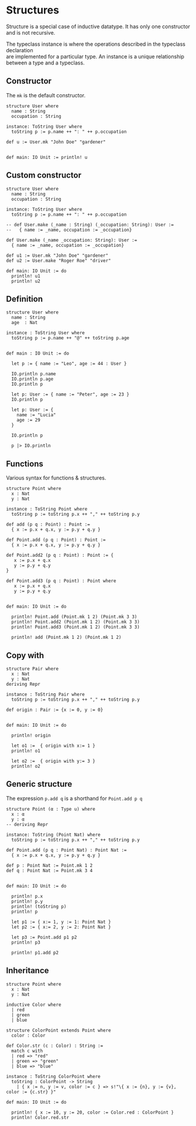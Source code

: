 # Structures

Structure is a special case of inductive datatype. It has only one constructor  
and is not recursive.

The typeclass instance is where the operations described in the typeclass declaration  
are implemented for a particular type. An instance is a unique relationship  
between a type and a typeclass.

## Constructor

The `mk` is the default constructor.  

```lean
structure User where
  name : String  
  occupation : String

instance: ToString User where
  toString p := p.name ++ ": " ++ p.occupation

def u := User.mk "John Doe" "gardener"


def main: IO Unit := println! u
```

## Custom constructor 

```lean
structure User where
  name : String  
  occupation : String

instance: ToString User where
  toString p := p.name ++ ": " ++ p.occupation

-- def User.make (_name : String) (_occupation: String): User :=
--   { name := _name, occupation := _occupation}

def User.make (_name _occupation: String): User :=
  { name := _name, occupation := _occupation}

def u1 := User.mk "John Doe" "gardener"
def u2 := User.make "Roger Roe" "driver"

def main: IO Unit := do 
  println! u1
  println! u2
```



## Definition

```lean
structure User where
  name : String
  age  : Nat

instance : ToString User where
  toString p := p.name ++ "@" ++ toString p.age


def main : IO Unit := do

  let p := { name := "Leo", age := 44 : User }

  IO.println p.name
  IO.println p.age
  IO.println p

  let p: User := { name := "Peter", age := 23 }
  IO.println p

  let p: User := { 
    name := "Lucia"
    age := 29
  }
  
  IO.println p

  p |> IO.println
```

## Functions

Various syntax for functions & structures.  

```lean
structure Point where
  x : Nat
  y : Nat

instance : ToString Point where
  toString p := toString p.x ++ "," ++ toString p.y

def add (p q : Point) : Point :=
  { x := p.x + q.x, y := p.y + q.y }

def Point.add (p q : Point) : Point :=
  { x := p.x + q.x, y := p.y + q.y }

def Point.add2 (p q : Point) : Point := {
   x := p.x + q.x
   y := p.y + q.y 
}

def Point.add3 (p q : Point) : Point where
   x := p.x + q.x
   y := p.y + q.y 


def main: IO Unit := do 

  println! Point.add (Point.mk 1 2) (Point.mk 3 3)
  println! Point.add2 (Point.mk 1 2) (Point.mk 3 3)
  println! Point.add3 (Point.mk 1 2) (Point.mk 3 3)

  println! add (Point.mk 1 2) (Point.mk 1 2)
```



## Copy with

```lean
structure Pair where
  x : Nat
  y : Nat
deriving Repr

instance : ToString Pair where
  toString p := toString p.x ++ "," ++ toString p.y

def origin : Pair := {x := 0, y := 0}


def main: IO Unit := do

  println! origin
  
  let o1 :=  { origin with x:= 1 }
  println! o1

  let o2 :=  { origin with y:= 3 }
  println! o2
```


## Generic structure

The expression `p.add q` is a shorthand for `Point.add p q`  

```lean
structure Point (α : Type u) where
  x : α
  y : α
-- deriving Repr

instance: ToString (Point Nat) where
  toString p := toString p.x ++ "," ++ toString p.y

def Point.add (p q : Point Nat) : Point Nat :=
  { x := p.x + q.x, y := p.y + q.y }

def p : Point Nat := Point.mk 1 2
def q : Point Nat := Point.mk 3 4


def main: IO Unit := do

  println! p.x
  println! p.y
  println! (toString p)
  println! p

  let p1 := { x:= 1, y := 1: Point Nat }
  let p2 := { x:= 2, y := 2: Point Nat }

  let p3 := Point.add p1 p2
  println! p3

  println! p1.add p2
```

## Inheritance

```lean
structure Point where
  x : Nat
  y : Nat

inductive Color where
  | red
  | green
  | blue

structure ColorPoint extends Point where
  color : Color

def Color.str (c : Color) : String :=
  match c with
  | red => "red"
  | green => "green"
  | blue => "blue"

instance : ToString ColorPoint where
  toString : ColorPoint -> String
    | { x := n, y := v, color := c } => s!"\{ x := {n}, y := {v}, color := {c.str} }"

def main: IO Unit := do 

  println! { x := 10, y := 20, color := Color.red : ColorPoint }
  println! Color.red.str
```


